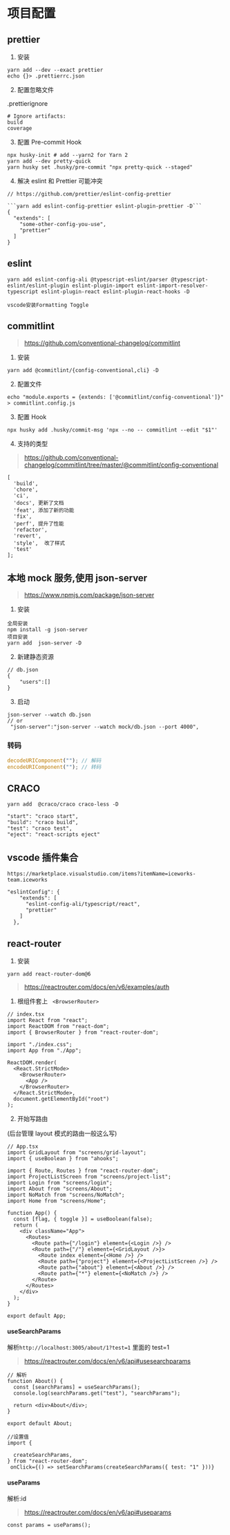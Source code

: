 # 项目配置

## prettier

1. 安装

```shell
yarn add --dev --exact prettier
echo {}> .prettierrc.json
```

2. 配置忽略文件

.prettierignore

```t
# Ignore artifacts:
build
coverage
```

3. 配置 Pre-commit Hook

```shell
npx husky-init # add --yarn2 for Yarn 2
yarn add --dev pretty-quick
yarn husky set .husky/pre-commit "npx pretty-quick --staged"

```

4. 解决 eslint 和 Prettier 可能冲突

````
// https://github.com/prettier/eslint-config-prettier

```yarn add eslint-config-prettier eslint-plugin-prettier -D```
{
  "extends": [
    "some-other-config-you-use",
    "prettier"
  ]
}
````

## eslint

```
yarn add eslint-config-ali @typescript-eslint/parser @typescript-eslint/eslint-plugin eslint-plugin-import eslint-import-resolver-typescript eslint-plugin-react eslint-plugin-react-hooks -D
```

```
vscode安装Formatting Toggle
```

## commitlint

> https://github.com/conventional-changelog/commitlint

1. 安装

```shell
yarn add @commitlint/{config-conventional,cli} -D
```

2. 配置文件

```shell
echo "module.exports = {extends: ['@commitlint/config-conventional']}" > commitlint.config.js
```

3. 配置 Hook

```shell
npx husky add .husky/commit-msg 'npx --no -- commitlint --edit "$1"'
```

4. 支持的类型

> https://github.com/conventional-changelog/commitlint/tree/master/@commitlint/config-conventional

```
[
  'build',
  'chore',
  'ci',
  'docs', 更新了文档
  'feat', 添加了新的功能
  'fix',
  'perf', 提升了性能
  'refactor',
  'revert',
  'style',  改了样式
  'test'
];
```

## 本地 mock 服务,使用 json-server

> https://www.npmjs.com/package/json-server

1. 安装

```shell
全局安装
npm install -g json-server
项目安装
yarn add  json-server -D
```

2. 新建静态资源

```
// db.json
{
    "users":[]
}
```

3. 启动

```shell
json-server --watch db.json
// or
 "json-server":"json-server --watch mock/db.json --port 4000",
```

### 转码

```js
decodeURIComponent(""); // 解码
encodeURIComponent(""); // 转码
```

## CRACO

```
yarn add  @craco/craco craco-less -D
```

```
"start": "craco start",
"build": "craco build",
"test": "craco test",
"eject": "react-scripts eject"
```

## vscode 插件集合

`https://marketplace.visualstudio.com/items?itemName=iceworks-team.iceworks`

```
"eslintConfig": {
    "extends": [
      "eslint-config-ali/typescript/react",
      "prettier"
    ]
  },
```

## react-router

1. 安装

```
yarn add react-router-dom@6
```

> https://reactrouter.com/docs/en/v6/examples/auth

1. 根组件套上 ` <BrowserRouter>`

```tsx
// index.tsx
import React from "react";
import ReactDOM from "react-dom";
import { BrowserRouter } from "react-router-dom";

import "./index.css";
import App from "./App";

ReactDOM.render(
  <React.StrictMode>
    <BrowserRouter>
      <App />
    </BrowserRouter>
  </React.StrictMode>,
  document.getElementById("root")
);
```

2. 开始写路由

(后台管理 layout 模式的路由一般这么写)

```tsx
// App.tsx
import GridLayout from "screens/grid-layout";
import { useBoolean } from "ahooks";

import { Route, Routes } from "react-router-dom";
import ProjectListScreen from "screens/project-list";
import Login from "screens/login";
import About from "screens/About";
import NoMatch from "screens/NoMatch";
import Home from "screens/Home";

function App() {
  const [flag, { toggle }] = useBoolean(false);
  return (
    <div className="App">
      <Routes>
        <Route path={"/login"} element={<Login />} />
        <Route path={"/"} element={<GridLayout />}>
          <Route index element={<Home />} />
          <Route path={"project"} element={<ProjectListScreen />} />
          <Route path={"about"} element={<About />} />
          <Route path={"*"} element={<NoMatch />} />
        </Route>
      </Routes>
    </div>
  );
}

export default App;
```

#### useSearchParams

解析`http://localhost:3005/about/1?test=1` 里面的 test=1

> https://reactrouter.com/docs/en/v6/api#usesearchparams

```tsx
// 解析
function About() {
  const [searchParams] = useSearchParams();
  console.log(searchParams.get("test"), "searchParams");

  return <div>About</div>;
}

export default About;
```

```tsx
//设置值
import {

  createSearchParams,
} from "react-router-dom";
 onClick={() => setSearchParams(createSearchParams({ test: "1" }))}
```

#### useParams

解析:id

> https://reactrouter.com/docs/en/v6/api#useparams

```tsx
const params = useParams();
```

